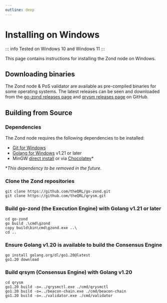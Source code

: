 ```yaml
---
outline: deep
---
```

# Installing on Windows

::: info
Tested on Windows 10 and Windows 11
:::

This page contains instructions for installing the Zond node on Windows.

## Downloading binaries

The Zond node & PoS validator are available as pre-compiled binaries for some operating systems. The latest releases can be seen and downloaded from the [go-zond releases page](https://github.com/theQRL/go-zond/releases/) and [qrysm releases page](https://github.com/theQRL/qrysm/releases/) on GitHub.

## Building from Source

### Dependencies

The Zond node requires the following dependencies to be installed:

- [Git for Windows](https://git-scm.com/download/win)
- [Golang for Windows](https://golang.org/dl/) v1.21 or later
- MinGW [direct install](https://sourceforge.net/projects/mingw-w64/files/latest/download) or via [Chocolatey](https://chocolatey.org/packages/mingw)*

*_This dependency to be removed in the future._

### Clone the Zond repositories

```cmd.exe
git clone https://github.com/theQRL/go-zond.git
git clone https://github.com/theQRL/qrysm.git
```

### Build go-zond (the Execution Engine) with Golang v1.21 or later

```cmd.exe
cd go-zond
go build .\cmd\gzond
copy build\bin\cmd\gzond.exe ..\
cd ..
```

### Ensure Golang v1.20 is available to build the Consensus Engine

```cmd.exe
go install golang.org/dl/go1.20@latest
go1.20 download
```

### Build qrsym (Consensus Engine) with Golang v1.20

```cmd.exe
cd qrysm
go1.20 build -o=../qrysmctl.exe ./cmd/qrysmctl
go1.20 build -o=../beacon-chain.exe ./cmd/beacon-chain
go1.20 build -o=../validator.exe ./cmd/validator
```
